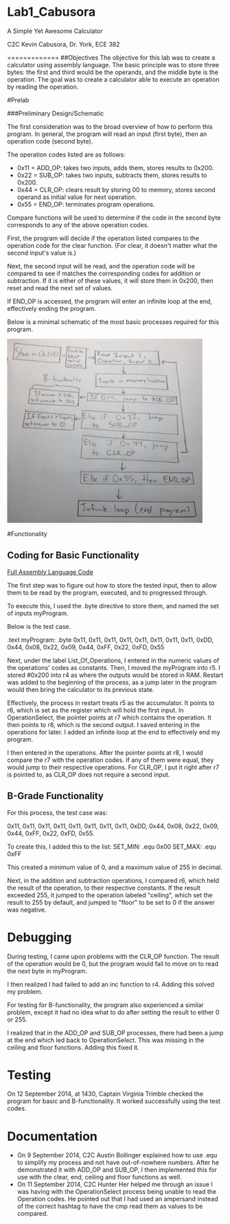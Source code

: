 Lab1_Cabusora
=============

A Simple Yet Awesome Calculator

C2C Kevin Cabusora, Dr. York, ECE 382

=============
##Objectives
The objective for this lab was to create a calculator using assembly language.  The basic principle was to store three bytes:  the first and third would be the operands, and the middle byte is the operation.  The goal was to create a calculator able to execute an operation by reading the operation.

#Prelab

###Preliminary Design/Schematic

The first consideration was to the broad overview of how to perform this program.  In general, the program will read an input (first byte), then an operation code (second byte).

The operation codes listed are as follows:
* 0x11 = ADD_OP: takes two inputs, adds them, stores results to 0x200.
* 0x22 = SUB_OP: takes two inputs, subtracts them, stores results to 0x200.
* 0x44 = CLR_OP: clears result by storing 00 to memory, stores second operand as initial value for next operation.
* 0x55 = END_OP: terminates program operations.

Compare functions will be used to determine if the code in the second byte corresponds to any of the above operation codes.

First, the program will decide if the operation listed compares to the operation code for the clear function.  (For clear, it doesn't matter what the second input's value is.)

Next, the second input will be read, and the operation code will be compared to see if matches the corresponding codes for addition or subtraction.  If it is either of these values, it will store them in 0x200, then reset and read the next set of values.

If END_OP is accessed, the program will enter an infinite loop at the end, effectively ending the program.

Below is a minimal schematic of the most basic processes required for this program.

![Prelab Schematic](https://github.com/KevinCabusora/Lab1_Cabusora/blob/master/Prelab%20Schematic.PNG?raw=true "Image")

#Functionality

## Coding for Basic Functionality

[Full Assembly Language Code](Lab1_Basic_Functionality)

The first step was to figure out how to store the tested input, then to allow them to be read by the program, executed, and to progressed through.

To execute this, I used the .byte directive to store them, and named the set of inputs myProgram.

Below is the test case.

  .text
  myProgram:	.byte	0x11, 0x11, 0x11, 0x11, 0x11, 0x11, 0x11, 0x11, 0xDD, 0x44, 0x08, 0x22, 0x09, 0x44, 0xFF, 0x22, 0xFD, 0x55
  
Next, under the label List_Of_Operations, I entered in the numeric values of the operations' codes as constants.  Then, I moved the myProgram into r5.  I stored #0x200 into r4 as where the outputs would be stored in RAM.  Restart was added to the beginning of the process, as a jump later in the program would then bring the calculator to its previous state.  

Effectively, the process in restart treats r5 as the accumulator.  It points to r6, which is set as the register which will hold the first input.  In OperationSelect, the pointer points at r7 which contains the operation.  It then points to r8, which is the second output.  I saved entering in the operations for later.  I added an infinite loop at the end to effectively end my program.

I then entered in the operations.  After the pointer points at r8, I would compare the r7 with the operation codes.  If any of them were equal, they would jump to their respective operations.  For CLR_OP, I put it right after r7 is pointed to, as CLR_OP does not require a second input.

## B-Grade Functionality

For this process, the test case was:

  0x11, 0x11, 0x11, 0x11, 0x11, 0x11, 0x11, 0x11, 0xDD, 0x44, 0x08, 0x22, 0x09, 0x44, 0xFF, 0x22, 0xFD, 0x55.

To create this, I added this to the list:
  SET_MIN:		.equ	0x00
  SET_MAX:		.equ	0xFF

This created a minimum value of 0, and a maximum value of 255 in decimal.

Next, in the addition and subtraction operations, I compared r6, which held the result of the operation, to their respective constants.  If the result exceeded 255, it jumped to the operation labeled "ceiling", which set the result to 255 by default, and jumped to "floor" to be set to 0 if the answer was negative.

# Debugging

During testing, I came upon problems with the CLR_OP function.  The result of the operation would be 0, but the program would fail to move on to read the next byte in myProgram.

I then realized I had failed to add an inc function to r4.  Adding this solved my problem.

For testing for B-functionality, the program also experienced a similar problem, except it had no idea what to do after setting the result to either 0 or 255.

I realized that in the ADD_OP and SUB_OP processes, there had been a jump at the end which led back to OperationSelect.  This was missing in the ceiling and floor functions.  Adding this fixed it.

# Testing

On 12 September 2014, at 1430, Captain Virginia Trimble checked the program for basic and B-functionality.  It worked successfully using the test codes.

# Documentation
* On 9 September 2014, C2C Austin Bollinger explained how to use .equ to simplify my process and not have out-of-nowhere numbers.  After he demonstrated it with ADD_OP and SUB_OP, I then implemented this for use with the clear, end, ceiling and floor functions as well.
* On 11 September 2014, C2C Hunter Her helped me through an issue I was having with the OperationSelect process being unable to read the Operation codes.  He pointed out that I had used an ampersand instead of the correct hashtag to have the cmp read them as values to be compared. 


